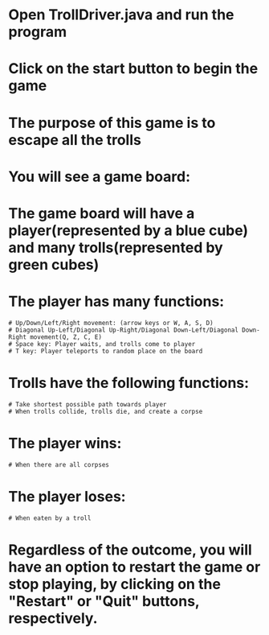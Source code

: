 # Open TrollDriver.java and run the program
# Click on the start button to begin the game
# The purpose of this game is to escape all the trolls
# You will see a game board:
  # The game board will have a player(represented by a blue cube) and many trolls(represented by green cubes)
  # The player has many functions:
    # Up/Down/Left/Right movement: (arrow keys or W, A, S, D)
    # Diagonal Up-Left/Diagonal Up-Right/Diagonal Down-Left/Diagonal Down-Right movement(Q, Z, C, E)
    # Space key: Player waits, and trolls come to player
    # T key: Player teleports to random place on the board
  # Trolls have the following functions:
    # Take shortest possible path towards player
    # When trolls collide, trolls die, and create a corpse
  # The player wins:
    # When there are all corpses
  # The player loses: 
    # When eaten by a troll
  # Regardless of the outcome, you will have an option to restart the game or stop playing, by clicking on the "Restart" or "Quit" buttons, respectively. 
